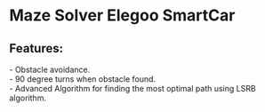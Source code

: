 # Maze Solver Elegoo SmartCar

<h2>Features:</h2>
<p>
- Obstacle avoidance.<br>
- 90 degree turns when obstacle found.<br>
- Advanced Algorithm for finding the most optimal path using LSRB algorithm.<br>
</p>
